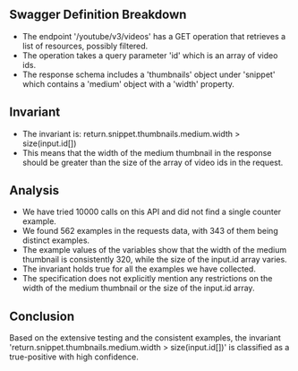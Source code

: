 ## Swagger Definition Breakdown
- The endpoint '/youtube/v3/videos' has a GET operation that retrieves a list of resources, possibly filtered.
- The operation takes a query parameter 'id' which is an array of video ids.
- The response schema includes a 'thumbnails' object under 'snippet' which contains a 'medium' object with a 'width' property.

## Invariant
- The invariant is: return.snippet.thumbnails.medium.width > size(input.id[])
- This means that the width of the medium thumbnail in the response should be greater than the size of the array of video ids in the request.

## Analysis
- We have tried 10000 calls on this API and did not find a single counter example.
- We found 562 examples in the requests data, with 343 of them being distinct examples.
- The example values of the variables show that the width of the medium thumbnail is consistently 320, while the size of the input.id array varies.
- The invariant holds true for all the examples we have collected.
- The specification does not explicitly mention any restrictions on the width of the medium thumbnail or the size of the input.id array.

## Conclusion
Based on the extensive testing and the consistent examples, the invariant 'return.snippet.thumbnails.medium.width > size(input.id[])' is classified as a true-positive with high confidence.
